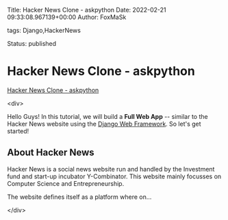 Title: Hacker News Clone - askpython
Date: 2022-02-21 09:33:08.967139+00:00
Author: FoxMaSk 

tags: Django,HackerNews

Status: published





# Hacker News Clone - askpython

[Hacker News Clone - askpython](https://www.askpython.com/django/hacker-news-clone-django)

&lt;div&gt;

Hello Guys! In this tutorial, we will build a **Full Web App** --
similar to the Hacker News website using the [Django Web
Framework](https://www.askpython.com/django). So let&#39;s
get started!

About Hacker News
-----------------

Hacker News is a social news website run and handled by the Investment
fund and start-up incubator Y-Combinator. This website mainly focusses
on Computer Science and Entrepreneurship.

The website defines itself as a platform where on...

&lt;/div&gt;